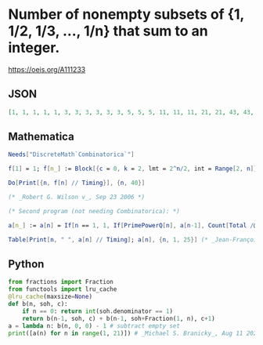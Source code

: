 # Number of nonempty subsets of \{1, 1/2, 1/3, \.\.\., 1/n\} that sum to an integer\.
https://oeis.org/A111233
## JSON
```JSON
[1, 1, 1, 1, 1, 3, 3, 3, 3, 3, 3, 5, 5, 5, 11, 11, 11, 21, 21, 43, 43, 43, 43, 83, 83, 83, 83, 255, 255, 449, 449, 449, 895, 895, 1407, 2111, 2111, 2111, 2111, 4159, 4159, 8319, 8319, 8319, 16639, 16639, 16639, 33279, 33279, 33279, 33279, 66559, 66559, 122019]
```
## Mathematica
```Mathematica
Needs["DiscreteMath`Combinatorica`"]
```
```Mathematica
f[1] = 1; f[n_] := Block[{c = 0, k = 2, lmt = 2^n/2, int = Range[2, n]}, While[k < lmt, If[IntegerQ[Plus @@ (1/NthSubset[k, int])], c++ ]; k++ ]; 2c+1];
```
```Mathematica
Do[Print[{n, f[n] // Timing}], {n, 40}]
```
```Mathematica
(* _Robert G. Wilson v_, Sep 23 2006 *)
```
```Mathematica
(* Second program (not needing Combinatorica): *)
```
```Mathematica
a[n_] := a[n] = If[n == 1, 1, If[PrimePowerQ[n], a[n-1], Count[Total /@ Subsets[1/Range[n], {1, 2^(n-1)}], _?IntegerQ]]];
```
```Mathematica
Table[Print[n, " ", a[n] // Timing]; a[n], {n, 1, 25}] (* _Jean-François Alcover_, Aug 11 2022 *)
```
## Python
```Python
from fractions import Fraction
from functools import lru_cache
@lru_cache(maxsize=None)
def b(n, soh, c):
    if n == 0: return int(soh.denominator == 1)
    return b(n-1, soh, c) + b(n-1, soh+Fraction(1, n), c+1)
a = lambda n: b(n, 0, 0) - 1 # subtract empty set
print([a(n) for n in range(1, 21)]) # _Michael S. Branicky_, Aug 11 2022
```
